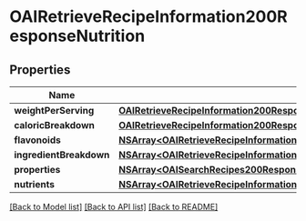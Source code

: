 # OAIRetrieveRecipeInformation200ResponseNutrition

## Properties
Name | Type | Description | Notes
------------ | ------------- | ------------- | -------------
**weightPerServing** | [**OAIRetrieveRecipeInformation200ResponseNutritionWeightPerServing***](OAIRetrieveRecipeInformation200ResponseNutritionWeightPerServing.md) |  | [optional] 
**caloricBreakdown** | [**OAIRetrieveRecipeInformation200ResponseNutritionCaloricBreakdown***](OAIRetrieveRecipeInformation200ResponseNutritionCaloricBreakdown.md) |  | [optional] 
**flavonoids** | [**NSArray&lt;OAIRetrieveRecipeInformation200ResponseNutritionFlavonoidsInner&gt;***](OAIRetrieveRecipeInformation200ResponseNutritionFlavonoidsInner.md) |  | [optional] 
**ingredientBreakdown** | [**NSArray&lt;OAIRetrieveRecipeInformation200ResponseNutritionIngredientBreakdownInner&gt;***](OAIRetrieveRecipeInformation200ResponseNutritionIngredientBreakdownInner.md) |  | [optional] 
**properties** | [**NSArray&lt;OAISearchRecipes200ResponseRecipesInnerNutritionNutrientsInner&gt;***](OAISearchRecipes200ResponseRecipesInnerNutritionNutrientsInner.md) |  | [optional] 
**nutrients** | [**NSArray&lt;OAIRetrieveRecipeInformation200ResponseNutritionIngredientBreakdownInnerNutrientsInner&gt;***](OAIRetrieveRecipeInformation200ResponseNutritionIngredientBreakdownInnerNutrientsInner.md) |  | [optional] 

[[Back to Model list]](../README.md#documentation-for-models) [[Back to API list]](../README.md#documentation-for-api-endpoints) [[Back to README]](../README.md)


